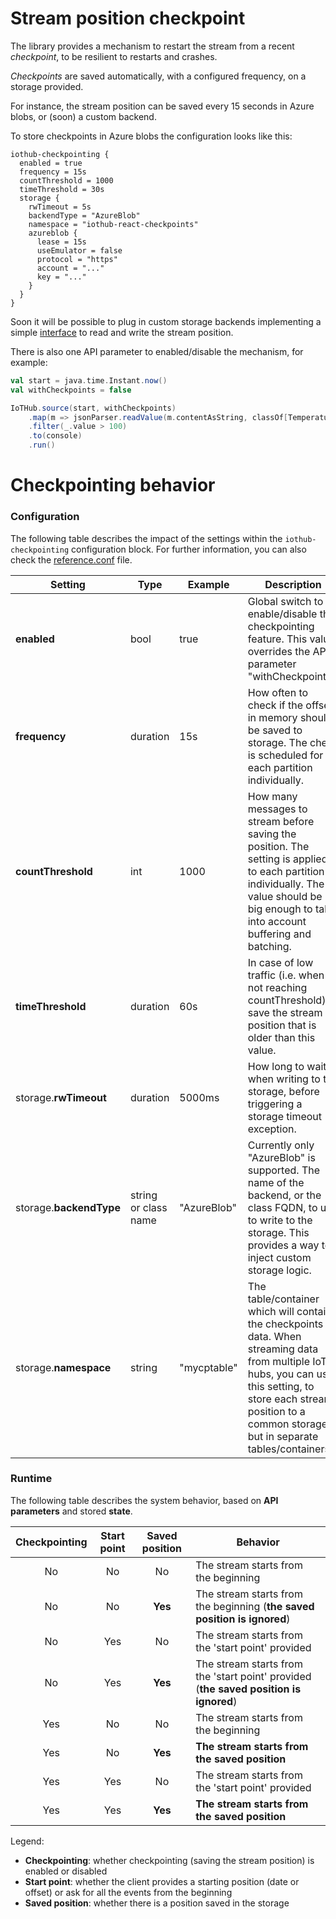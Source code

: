 # Stream position checkpoint

The library provides a mechanism to restart the stream from a recent *checkpoint*, to be resilient
to restarts and crashes.

*Checkpoints* are saved automatically, with a configured frequency, on a storage provided.

For instance, the stream position can be saved every 15 seconds in Azure blobs, or 
(soon) a custom backend.

To store checkpoints in Azure blobs the configuration looks like this:

```
iothub-checkpointing {
  enabled = true
  frequency = 15s
  countThreshold = 1000
  timeThreshold = 30s
  storage {
    rwTimeout = 5s
    backendType = "AzureBlob"
    namespace = "iothub-react-checkpoints"
    azureblob {
      lease = 15s
      useEmulator = false
      protocol = "https"
      account = "..."
      key = "..."
    }
  }
}
```

Soon it will be possible to plug in custom storage backends implementing a simple 
[interface](src/main/scala/com/microsoft/azure/iot/iothubreact/checkpointing/Backends/CheckpointBackend.scala)
to read and write the stream position.

There is also one API parameter to enabled/disable the mechanism, for example:

```scala
val start = java.time.Instant.now()
val withCheckpoints = false

IoTHub.source(start, withCheckpoints)
    .map(m => jsonParser.readValue(m.contentAsString, classOf[Temperature]))
    .filter(_.value > 100)
    .to(console)
    .run()
```

# Checkpointing behavior

### Configuration

The following table describes the impact of the settings within the `iothub-checkpointing` 
configuration block. For further information, you can also check the 
[reference.conf](src/main/resources/reference.conf) file.

| Setting | Type | Example | Description |
|---------|------|---------|-------------|
| **enabled**             | bool                 | true        | Global switch to enable/disable the checkpointing feature. This value overrides the API parameter "withCheckpoints".            |
| **frequency**           | duration             | 15s         | How often to check if the offset in memory should be saved to storage. The check is scheduled for each partition individually.  |
| **countThreshold**      | int                  | 1000        | How many messages to stream before saving the position. The setting is applied to each partition individually. The value should be big enough to take into account buffering and batching. |
| **timeThreshold**       | duration             | 60s         | In case of low traffic (i.e. when not reaching countThreshold), save the stream position that is older than this value.|
| storage.**rwTimeout**   | duration             | 5000ms      | How long to wait, when writing to the storage, before triggering a storage timeout exception.                                         |
| storage.**backendType** | string or class name | "AzureBlob" | Currently only "AzureBlob" is supported. The name of the backend, or the class FQDN, to use to write to the storage. This provides a way to inject custom storage logic. |
| storage.**namespace**   | string               | "mycptable" | The table/container which will contain the checkpoints data. When streaming data from multiple IoT hubs, you can use this setting, to store each stream position to a common storage, but in separate tables/containers. | 

### Runtime

The following table describes the system behavior, based on **API parameters** and stored **state**.

| Checkpointing | Start point | Saved position | Behavior |
|:---:|:---:|:-------:|---|
| No  | No  | No      | The stream starts from the beginning
| No  | No  | **Yes** | The stream starts from the beginning (**the saved position is ignored**)
| No  | Yes | No      | The stream starts from the 'start point' provided
| No  | Yes | **Yes** | The stream starts from the 'start point' provided (**the saved position is ignored**)
| Yes | No  | No      | The stream starts from the beginning
| Yes | No  | **Yes** | **The stream starts from the saved position**
| Yes | Yes | No      | The stream starts from the 'start point' provided
| Yes | Yes | **Yes** | **The stream starts from the saved position**

Legend:
* **Checkpointing**: whether checkpointing (saving the stream position) is enabled or disabled
* **Start point**: whether the client provides a starting position (date or offset) or ask for all 
the events from the beginning
* **Saved position**: whether there is a position saved in the storage 
